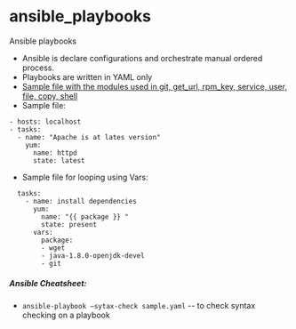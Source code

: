 # ansible_playbooks
Ansible playbooks

-	Ansible is declare configurations and orchestrate manual ordered process. 
-	Playbooks are written in YAML only
-	[Sample file with the modules used in git, get_url, rpm_key, service, user, file, copy, shell](https://raw.githubusercontent.com/linuxacademy/content-deploying-to-aws-ansible-terraform/master/aws_la_cloudplayground_multiple_workers_version/ansible_templates/install_jenkins.yaml)
- Sample file:
```
- hosts: localhost
- tasks:
  - name: "Apache is at lates version"
    yum:
      name: httpd
      state: latest
```
- Sample file for looping using Vars:
```
  tasks:
    - name: install dependencies
      yum:
        name: "{{ package }} "
        state: present
      vars:
        package:
        - wget
        - java-1.8.0-openjdk-devel
        - git
```

##### Ansible Cheatsheet: 
-	`ansible-playbook –sytax-check sample.yaml` -- to check syntax checking on a playbook 
